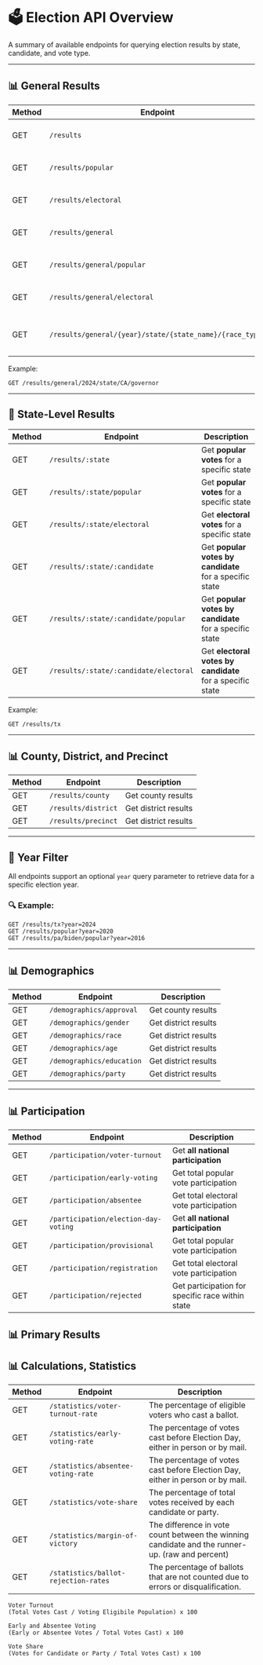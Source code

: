# 🗳️ Election API Overview

A summary of available endpoints for querying election results by state, candidate, and vote type.

---

## 📊 General Results

| Method | Endpoint          | Description                     |
|--------|-------------------|---------------------------------|
| GET    | `/results`        | Get **all national results**    |
| GET    | `/results/popular`      | Get total popular vote results |
| GET    | `/results/electoral`    | Get total electoral vote results |
| GET    | `/results/general`        | Get **all national results**    |
| GET    | `/results/general/popular`      | Get total popular vote results |
| GET    | `/results/general/electoral`    | Get total electoral vote results |
| GET    | `/results/general/{year}/state/{state_name}/{race_type}`    | Get results for specific race within state |

Example:
```
GET /results/general/2024/state/CA/governor
```

---

## 📍 State-Level Results

| Method | Endpoint               | Description                              |
|--------|------------------------|------------------------------------------|
| GET    | `/results/:state`      | Get **popular votes** for a specific state |
| GET    | `/results/:state/popular`      | Get **popular votes** for a specific state |
| GET    | `/results/:state/electoral`      | Get **electoral votes** for a specific state |
| GET    | `/results/:state/:candidate`      | Get **popular votes by candidate** for a specific state |
| GET    | `/results/:state/:candidate/popular`      | Get **popular votes by candidate** for a specific state |
| GET    | `/results/:state/:candidate/electoral`       | Get **electoral votes by candidate** for a specific state |


Example:
```http
GET /results/tx
```

---

## 📊 County, District, and Precinct

| Method | Endpoint          | Description                     |
|--------|-------------------|---------------------------------|
| GET    | `/results/county`        | Get county results
| GET    | `/results/district`    | Get district results
| GET    | `/results/precinct`    | Get district results


---

## 📆 Year Filter

All endpoints support an optional `year` query parameter to retrieve data for a specific election year.

### 🔍 Example:
```http
GET /results/tx?year=2024
GET /results/popular?year=2020
GET /results/pa/biden/popular?year=2016
```

---

## 📊 Demographics

| Method | Endpoint          | Description                     |
|--------|-------------------|---------------------------------|
| GET    | `/demographics/approval`        | Get county results
| GET    | `/demographics/gender`    | Get district results
| GET    | `/demographics/race`    | Get district results
| GET    | `/demographics/age`    | Get district results
| GET    | `/demographics/education`    | Get district results
| GET    | `/demographics/party`    | Get district results

---

## 📊 Participation

| Method | Endpoint          | Description                     |
|--------|-------------------|---------------------------------|
| GET    | `/participation/voter-turnout`        | Get **all national participation**    |
| GET    | `/participation/early-voting`      | Get total popular vote participation |
| GET    | `/participation/absentee`    | Get total electoral vote participation |
| GET    | `/participation/election-day-voting`        | Get **all national participation**    |
| GET    | `/participation/provisional`      | Get total popular vote participation |
| GET    | `/participation/registration`    | Get total electoral vote participation |
| GET    | `/participation/rejected`    | Get participation for specific race within state |


## 📊 Primary Results

## 📊 Calculations, Statistics

| Method | Endpoint          | Description                     |
|--------|-------------------|---------------------------------|
| GET    | `/statistics/voter-turnout-rate`    |   The percentage of eligible voters who cast a ballot. |
| GET    | `/statistics/early-voting-rate`      | The percentage of votes cast before Election Day, either in person or by mail.​ |
| GET    | `/statistics/absentee-voting-rate`    | The percentage of votes cast before Election Day, either in person or by mail.​ |
| GET    | `/statistics/vote-share`    | The percentage of total votes received by each candidate or party.​ |
| GET    | `/statistics/margin-of-victory`    | The difference in vote count between the winning candidate and the runner-up. (raw and percent)​ |
| GET    | `/statistics/ballot-rejection-rates`    | The percentage of ballots that are not counted due to errors or disqualification.​ |


```
Voter Turnout
(Total Votes Cast / Voting Eligibile Population) x 100

Early and Absentee Voting
(Early or Absentee Votes / Total Votes Cast) x 100

Vote Share
(Votes for Candidate or Party / Total Votes Cast) x 100

```


